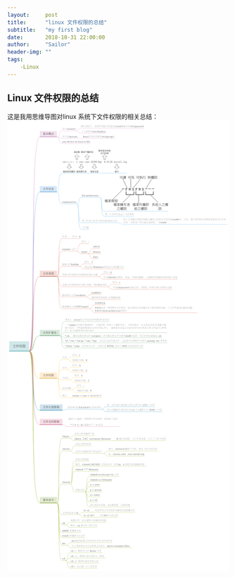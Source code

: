 ```yaml
---
layout:     post
title:      "linux 文件权限的总结"
subtitle:   "my first blog"
date:       2018-10-31 22:00:00
author:     "Sailor"
header-img: ""
tags:
    -Linux
---
```


## Linux 文件权限的总结
这是我用思维导图对linux 系统下文件权限的相关总结：
![](./image/linux-file-permission.png)
